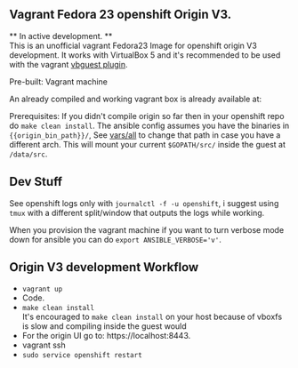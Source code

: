 Vagrant Fedora 23 openshift Origin V3.  
---
** In active development.  **  
This is an unofficial vagrant Fedora23 Image for openshift origin V3 development.
It works with VirtualBox 5 and it's recommended to be used with the vagrant [vbguest plugin](https://github.com/dotless-de/vagrant-vbguest/).


Pre-built: Vagrant machine

An already compiled and working vagrant box is already available at:

Prerequisites:
If you didn't compile origin so far then in your openshift repo do `make clean install`.
The ansible config assumes you have the binaries in `{{origin_bin_path}}/`, See [vars/all](vars/all) to change that path in case you have a different arch.
This will mount your current `$GOPATH/src/` inside the guest at `/data/src`.

Dev Stuff
---
See openshift logs only with `journalctl -f -u openshift`, i suggest using `tmux` with a different split/window that outputs the logs while working.  

When you provision the vagrant machine if you want to turn verbose mode down for ansible you can do `export ANSIBLE_VERBOSE='v'`.  


Origin V3 development Workflow
---
* `vagrant up`
* Code.
* `make clean install`  
It's encouraged to `make clean install` on your host because of vboxfs is slow and compiling inside the guest would
* For the origin UI go to: https://localhost:8443.
* vagrant ssh
* `sudo service openshift restart`

